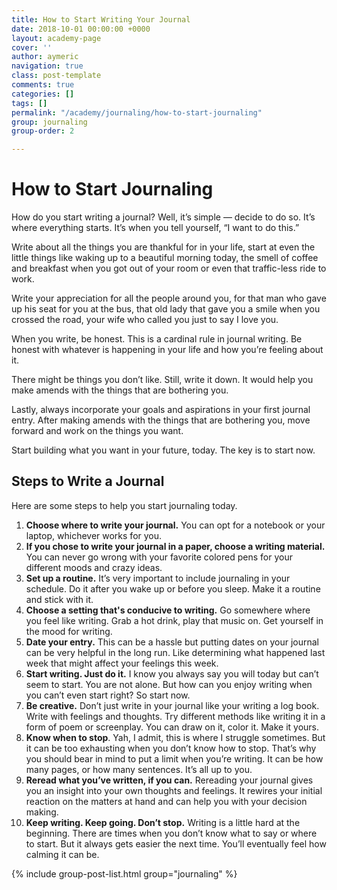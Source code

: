 ```yaml
---
title: How to Start Writing Your Journal
date: 2018-10-01 00:00:00 +0000
layout: academy-page
cover: ''
author: aymeric
navigation: true
class: post-template
comments: true
categories: []
tags: []
permalink: "/academy/journaling/how-to-start-journaling"
group: journaling
group-order: 2

---
```

# How to Start Journaling

How do you start writing a journal? Well, it’s simple — decide to do so. It’s where everything starts. It’s when you tell yourself, “I want to do this.”

Write about all the things you are thankful for in your life, start at even the little things like waking up to a beautiful morning today, the smell of coffee and breakfast when you got out of your room or even that traffic-less ride to work.

Write your appreciation for all the people around you, for that man who gave up his seat for you at the bus, that old lady that gave you a smile when you crossed the road, your wife who called you just to say I love you.

When you write, be honest. This is a cardinal rule in journal writing. Be honest with whatever is happening in your life and how you’re feeling about it. 

There might be things you don’t like. Still, write it down. It would help you make amends with the things that are bothering you.

Lastly, always incorporate your goals and aspirations in your first journal entry. After making amends with the things that are bothering you, move forward and work on the things you want. 

Start building what you want in your future, today. The key is to start now.

## Steps to Write a Journal

Here are some steps to help you start journaling today.

 1. **Choose where to write your journal.** You can opt for a notebook or your laptop, whichever works for you.
 2. **If you chose to write your journal in a paper, choose a writing material.** You can never go wrong with your favorite colored pens for your different moods and crazy ideas.
 3. **Set up a routine.** It’s very important to include journaling in your schedule. Do it after you wake up or before you sleep. Make it a routine and stick with it.
 4. **Choose a setting that's conducive to writing.** Go somewhere where you feel like writing. Grab a hot drink, play that music on. Get yourself in the mood for writing.
 5. **Date your entry.** This can be a hassle but putting dates on your journal can be very helpful in the long run. Like determining what happened last week that might affect your feelings this week.
 6. **Start writing. Just do it.** I know you always say you will today but can’t seem to start. You are not alone. But how can you enjoy writing when you can’t even start right? So start now.
 7. **Be creative.** Don’t just write in your journal like your writing a log book. Write with feelings and thoughts. Try different methods like writing it in a form of poem or screenplay. You can draw on it, color it. Make it yours.
 8. **Know when to stop**. Yah, I admit, this is where I struggle sometimes. But it can be too exhausting when you don’t know how to stop. That’s why you should bear in mind to put a limit when you’re writing. It can be how many pages, or how many sentences. It’s all up to you.
 9. **Reread what you’ve written, if you can.** Rereading your journal gives you an insight into your own thoughts and feelings. It rewires your initial reaction on the matters at hand and can help you with your decision making.
10. **Keep writing. Keep going. Don’t stop.** Writing is a little hard at the beginning. There are times when you don’t know what to say or where to start. But it always gets easier the next time. You’ll eventually feel how calming it can be.

<div class='post-feed'> {% include group-post-list.html group="journaling" %} </div>